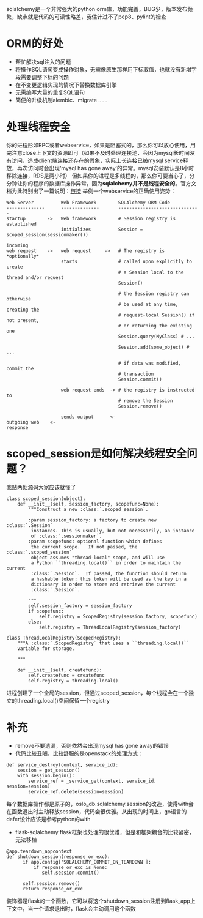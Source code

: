 sqlalchemy是一个非常强大的python orm库，功能完善，BUG少，版本发布频繁，缺点就是代码的可读性略差，我估计过不了pep8、pylint的检查
# ORM的好处
- 帮忙解决sql注入的问题
- 将操作SQL语句变成操作对象，无需像原生那样用下标取值，也就没有新增字段需要调整下标的问题
- 在不变更逻辑实现的情况下替换数据库引擎
- 无需编写大量的重复SQL语句
- 简便的升级机制alembic、migrate
......

# 处理线程安全
你的进程形如RPC或者webservice，如果是阻塞式的，那么你可以放心使用，用完注意close上下文的资源即可（如果不及时处理连接池，会因为mysql长时间没有访问，造成client端连接还存在的假象，实际上长连接已被mysql service释放，再次访问时会出现‘mysql has gone away’的异常。mysql安装默认是8小时移除连接，RDS是两小时）
但如果你的进程是多线程的，那么你可要当心了，分分钟让你的程序的数据库操作异常，因为**sqlalchemy并不是线程安全的**。官方文档为此特别出了一篇说明：[链接](http://docs.sqlalchemy.org/en/latest/orm/contextual.html#unitofwork-contextual)
举例一个webservice的正确使用姿势：
```
Web Server          Web Framework        SQLAlchemy ORM Code
--------------      --------------       ------------------------------
startup        ->   Web framework        # Session registry is established
                    initializes          Session = scoped_session(sessionmaker())

incoming
web request    ->   web request     ->   # The registry is *optionally*
                    starts               # called upon explicitly to create
                                         # a Session local to the thread and/or request
                                         Session()

                                         # the Session registry can otherwise
                                         # be used at any time, creating the
                                         # request-local Session() if not present,
                                         # or returning the existing one
                                         Session.query(MyClass) # ...

                                         Session.add(some_object) # ...

                                         # if data was modified, commit the
                                         # transaction
                                         Session.commit()

                    web request ends  -> # the registry is instructed to
                                         # remove the Session
                                         Session.remove()

                    sends output      <-
outgoing web    <-
response
```
# scoped_session是如何解决线程安全问题？
我贴两处源码大家应该就懂了
```
class scoped_session(object):
    def __init__(self, session_factory, scopefunc=None):
        """Construct a new :class:`.scoped_session`.

        :param session_factory: a factory to create new :class:`.Session`
         instances. This is usually, but not necessarily, an instance
         of :class:`.sessionmaker`.
        :param scopefunc: optional function which defines
         the current scope.   If not passed, the :class:`.scoped_session`
         object assumes "thread-local" scope, and will use
         a Python ``threading.local()`` in order to maintain the current
         :class:`.Session`.  If passed, the function should return
         a hashable token; this token will be used as the key in a
         dictionary in order to store and retrieve the current
         :class:`.Session`.

        """
        self.session_factory = session_factory
        if scopefunc:
            self.registry = ScopedRegistry(session_factory, scopefunc)
        else:
            self.registry = ThreadLocalRegistry(session_factory)
```
```
class ThreadLocalRegistry(ScopedRegistry):
    """A :class:`.ScopedRegistry` that uses a ``threading.local()``
    variable for storage.

    """

    def __init__(self, createfunc):
        self.createfunc = createfunc
        self.registry = threading.local()
```
进程创建了一个全局的session，但通过scoped_session，每个线程会在一个独立的threading.local()空间保留一个registry
# 补充
- remove不要遗漏，否则依然会出现mysql has gone away的错误
- 代码比较丑陋，比较舒服的是openstack的处理方式：
```
def service_destroy(context, service_id):
    session = get_session()
    with session.begin():
        service_ref = _service_get(context, service_id, session=session)
        service_ref.delete(session=session)
```
每个数据库操作都是原子的，oslo_db.sqlalchemy.session的改造，使得with会在函数退出时主动释放session，代码会很优雅。从出现的时间上，go语言的defer设计应该是参考python的with

- flask-sqlalchemy
flask框架也处理的很优雅，但是和框架耦合的比较紧密，无法移植
```
@app.teardown_appcontext
def shutdown_session(response_or_exc):
      if app.config['SQLALCHEMY_COMMIT_ON_TEARDOWN']:
          if response_or_exc is None:
             self.session.commit()

      self.session.remove()
      return response_or_exc
```
装饰器是flask的一个函数，它可以将这个shutdown_session注册到flask_app上下文中，当一个请求退出时，flask会主动调用这个函数
